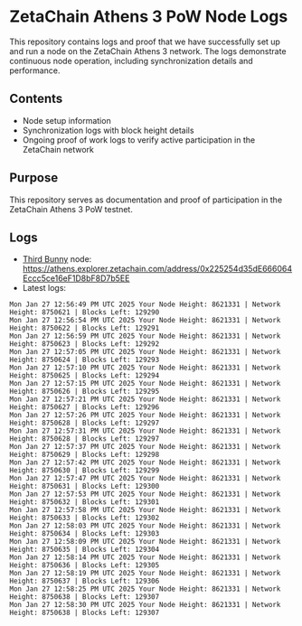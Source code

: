 # ZetaChain Athens 3 PoW Node Logs
This repository contains logs and proof that we have successfully set up and run a node on the ZetaChain Athens 3 network. The logs demonstrate continuous node operation, including synchronization details and performance.

## Contents
- Node setup information
- Synchronization logs with block height details
- Ongoing proof of work logs to verify active participation in the ZetaChain network

## Purpose
This repository serves as documentation and proof of participation in the ZetaChain Athens 3 PoW testnet.

## Logs

- [Third Bunny](https://thirdbunny.xyz/) node: https://athens.explorer.zetachain.com/address/0x225254d35dE666064Eccc5ce16eF1D8bF8D7b5EE
- Latest logs:
```
Mon Jan 27 12:56:49 PM UTC 2025 Your Node Height: 8621331 | Network Height: 8750621 | Blocks Left: 129290
Mon Jan 27 12:56:54 PM UTC 2025 Your Node Height: 8621331 | Network Height: 8750622 | Blocks Left: 129291
Mon Jan 27 12:56:59 PM UTC 2025 Your Node Height: 8621331 | Network Height: 8750623 | Blocks Left: 129292
Mon Jan 27 12:57:05 PM UTC 2025 Your Node Height: 8621331 | Network Height: 8750624 | Blocks Left: 129293
Mon Jan 27 12:57:10 PM UTC 2025 Your Node Height: 8621331 | Network Height: 8750625 | Blocks Left: 129294
Mon Jan 27 12:57:15 PM UTC 2025 Your Node Height: 8621331 | Network Height: 8750626 | Blocks Left: 129295
Mon Jan 27 12:57:21 PM UTC 2025 Your Node Height: 8621331 | Network Height: 8750627 | Blocks Left: 129296
Mon Jan 27 12:57:26 PM UTC 2025 Your Node Height: 8621331 | Network Height: 8750628 | Blocks Left: 129297
Mon Jan 27 12:57:31 PM UTC 2025 Your Node Height: 8621331 | Network Height: 8750628 | Blocks Left: 129297
Mon Jan 27 12:57:37 PM UTC 2025 Your Node Height: 8621331 | Network Height: 8750629 | Blocks Left: 129298
Mon Jan 27 12:57:42 PM UTC 2025 Your Node Height: 8621331 | Network Height: 8750630 | Blocks Left: 129299
Mon Jan 27 12:57:47 PM UTC 2025 Your Node Height: 8621331 | Network Height: 8750631 | Blocks Left: 129300
Mon Jan 27 12:57:53 PM UTC 2025 Your Node Height: 8621331 | Network Height: 8750632 | Blocks Left: 129301
Mon Jan 27 12:57:58 PM UTC 2025 Your Node Height: 8621331 | Network Height: 8750633 | Blocks Left: 129302
Mon Jan 27 12:58:03 PM UTC 2025 Your Node Height: 8621331 | Network Height: 8750634 | Blocks Left: 129303
Mon Jan 27 12:58:09 PM UTC 2025 Your Node Height: 8621331 | Network Height: 8750635 | Blocks Left: 129304
Mon Jan 27 12:58:14 PM UTC 2025 Your Node Height: 8621331 | Network Height: 8750636 | Blocks Left: 129305
Mon Jan 27 12:58:19 PM UTC 2025 Your Node Height: 8621331 | Network Height: 8750637 | Blocks Left: 129306
Mon Jan 27 12:58:25 PM UTC 2025 Your Node Height: 8621331 | Network Height: 8750638 | Blocks Left: 129307
Mon Jan 27 12:58:30 PM UTC 2025 Your Node Height: 8621331 | Network Height: 8750638 | Blocks Left: 129307
```
